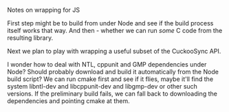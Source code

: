 Notes on wrapping for JS

First step might be to build from under Node and see if the build process itself works that way.
And then - whether we can run *some* C code from the resulting library.

Next we plan to play with wrapping a useful subset of the CuckooSync API.

I wonder how to deal with NTL, cppunit and GMP dependencies under Node?
Should probably download and build it automatically from the Node build script?
We can run cmake first and see if it flies, maybe it'll find the system libntl-dev and libcppunit-dev and libgmp-dev or other such versions.
If the preliminary build fails, we can fall back to downloading the dependencies and pointing cmake at them.